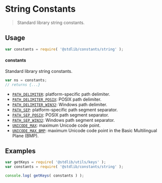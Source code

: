 <!--

@license Apache-2.0

Copyright (c) 2018 The Stdlib Authors.

Licensed under the Apache License, Version 2.0 (the "License");
you may not use this file except in compliance with the License.
You may obtain a copy of the License at

   http://www.apache.org/licenses/LICENSE-2.0

Unless required by applicable law or agreed to in writing, software
distributed under the License is distributed on an "AS IS" BASIS,
WITHOUT WARRANTIES OR CONDITIONS OF ANY KIND, either express or implied.
See the License for the specific language governing permissions and
limitations under the License.

-->

# String Constants

> Standard library string constants.

<section class="usage">

## Usage

```javascript
var constants = require( '@stdlib/constants/string' );
```

#### constants

Standard library string constants.

```javascript
var ns = constants;
// returns {...}
```

<!-- <toc pattern="*"> -->

<div class="namespace-toc">

-   <span class="signature">[`PATH_DELIMITER`][@stdlib/constants/string/path-delimiter]</span><span class="delimiter">: </span><span class="description">platform-specific path delimiter.</span>
-   <span class="signature">[`PATH_DELIMITER_POSIX`][@stdlib/constants/string/path-delimiter-posix]</span><span class="delimiter">: </span><span class="description">POSIX path delimiter.</span>
-   <span class="signature">[`PATH_DELIMITER_WIN32`][@stdlib/constants/string/path-delimiter-win32]</span><span class="delimiter">: </span><span class="description">Windows path delimiter.</span>
-   <span class="signature">[`PATH_SEP`][@stdlib/constants/string/path-sep]</span><span class="delimiter">: </span><span class="description">platform-specific path segment separator.</span>
-   <span class="signature">[`PATH_SEP_POSIX`][@stdlib/constants/string/path-sep-posix]</span><span class="delimiter">: </span><span class="description">POSIX path segment separator.</span>
-   <span class="signature">[`PATH_SEP_WIN32`][@stdlib/constants/string/path-sep-win32]</span><span class="delimiter">: </span><span class="description">Windows path segment separator.</span>
-   <span class="signature">[`UNICODE_MAX`][@stdlib/constants/string/unicode-max]</span><span class="delimiter">: </span><span class="description">maximum Unicode code point.</span>
-   <span class="signature">[`UNICODE_MAX_BMP`][@stdlib/constants/string/unicode-max-bmp]</span><span class="delimiter">: </span><span class="description">maximum Unicode code point in the Basic Multilingual Plane (BMP).</span>

</div>

<!-- </toc> -->

</section>

<!-- /.usage -->

<section class="examples">

## Examples

<!-- TODO: better examples -->

<!-- eslint no-undef: "error" -->

```javascript
var getKeys = require( '@stdlib/utils/keys' );
var constants = require( '@stdlib/constants/string' );

console.log( getKeys( constants ) );
```

</section>

<!-- /.examples -->

<section class="links">

<!-- <toc-links> -->

[@stdlib/constants/string/path-delimiter]: https://github.com/stdlib-js/stdlib/tree/develop/lib/node_modules/%40stdlib/constants/string/path-delimiter

[@stdlib/constants/string/path-delimiter-posix]: https://github.com/stdlib-js/stdlib/tree/develop/lib/node_modules/%40stdlib/constants/string/path-delimiter-posix

[@stdlib/constants/string/path-delimiter-win32]: https://github.com/stdlib-js/stdlib/tree/develop/lib/node_modules/%40stdlib/constants/string/path-delimiter-win32

[@stdlib/constants/string/path-sep]: https://github.com/stdlib-js/stdlib/tree/develop/lib/node_modules/%40stdlib/constants/string/path-sep

[@stdlib/constants/string/path-sep-posix]: https://github.com/stdlib-js/stdlib/tree/develop/lib/node_modules/%40stdlib/constants/string/path-sep-posix

[@stdlib/constants/string/path-sep-win32]: https://github.com/stdlib-js/stdlib/tree/develop/lib/node_modules/%40stdlib/constants/string/path-sep-win32

[@stdlib/constants/string/unicode-max]: https://github.com/stdlib-js/stdlib/tree/develop/lib/node_modules/%40stdlib/constants/string/unicode-max

[@stdlib/constants/string/unicode-max-bmp]: https://github.com/stdlib-js/stdlib/tree/develop/lib/node_modules/%40stdlib/constants/string/unicode-max-bmp

<!-- </toc-links> -->

</section>

<!-- /.links -->

